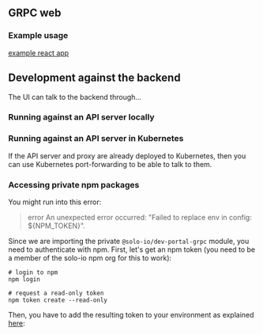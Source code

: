 ## GRPC web

### Example usage

[example react app](https://github.com/improbable-eng/grpc-web/tree/master/client/grpc-web-react-example)

## Development against the backend

The UI can talk to the backend through...

### Running against an API server locally

### Running against an API server in Kubernetes

If the API server and proxy are already deployed to Kubernetes, then you can use Kubernetes port-forwarding
to be able to talk to them.

### Accessing private npm packages
You might run into this error:
> error An unexpected error occurred: "Failed to replace env in config: ${NPM_TOKEN}".

Since we are importing the private `@solo-io/dev-portal-grpc` module, you need to authenticate with npm.
First, let's get an npm token (you need to be a member of the solo-io npm org for this to work):

```
# login to npm
npm login

# request a read-only token
npm token create --read-only

```

Then, you have to add the resulting token to your environment as explained 
[here](https://docs.npmjs.com/using-private-packages-in-a-ci-cd-workflow):